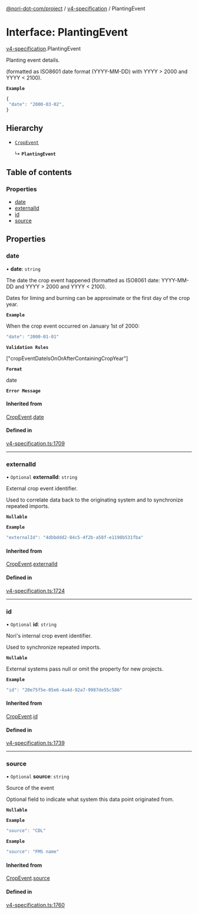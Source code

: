 [@nori-dot-com/project](../README.md) / [v4-specification](../modules/v4_specification.md) / PlantingEvent

# Interface: PlantingEvent

[v4-specification](../modules/v4_specification.md).PlantingEvent

Planting event details.

(formatted as ISO8601 date format (YYYY-MM-DD) with YYYY > 2000 and YYYY < 2100).

**`Example`**

```js
{
 "date": "2000-03-02",
}
```

## Hierarchy

- [`CropEvent`](v4_specification.CropEvent.md)

  ↳ **`PlantingEvent`**

## Table of contents

### Properties

- [date](v4_specification.PlantingEvent.md#date)
- [externalId](v4_specification.PlantingEvent.md#externalid)
- [id](v4_specification.PlantingEvent.md#id)
- [source](v4_specification.PlantingEvent.md#source)

## Properties

### date

• **date**: `string`

The date the crop event happened (formatted as ISO8061 date: YYYY-MM-DD and YYYY > 2000 and YYYY < 2100).

Dates for liming and burning can be approximate or the first day of the crop year.

**`Example`**

<caption>When the crop event occurred on January 1st of 2000:</caption>

```js
"date": "2000-01-01"
```

**`Validation Rules`**

["cropEventDateIsOnOrAfterContainingCropYear"]

**`Format`**

date

**`Error Message`**

#### Inherited from

[CropEvent](v4_specification.CropEvent.md).[date](v4_specification.CropEvent.md#date)

#### Defined in

[v4-specification.ts:1709](https://github.com/nori-dot-eco/nori-dot-com/blob/475ed1b/packages/project/src/v4-specification.ts#L1709)

___

### externalId

• `Optional` **externalId**: `string`

External crop event identifier.

Used to correlate data back to the originating system and to synchronize repeated imports.

**`Nullable`**

**`Example`**

```js
"externalId": "4dbbddd2-84c5-4f2b-a58f-e1198b531fba"
```

#### Inherited from

[CropEvent](v4_specification.CropEvent.md).[externalId](v4_specification.CropEvent.md#externalid)

#### Defined in

[v4-specification.ts:1724](https://github.com/nori-dot-eco/nori-dot-com/blob/475ed1b/packages/project/src/v4-specification.ts#L1724)

___

### id

• `Optional` **id**: `string`

Nori's internal crop event identifier.

Used to synchronize repeated imports.

**`Nullable`**

External systems pass null or omit the property for new projects.

**`Example`**

```js
"id": "20e75f5e-05e6-4a4d-92a7-9987de55c586"
```

#### Inherited from

[CropEvent](v4_specification.CropEvent.md).[id](v4_specification.CropEvent.md#id)

#### Defined in

[v4-specification.ts:1739](https://github.com/nori-dot-eco/nori-dot-com/blob/475ed1b/packages/project/src/v4-specification.ts#L1739)

___

### source

• `Optional` **source**: `string`

Source of the event

Optional field to indicate what system this data point originated from.

**`Nullable`**

**`Example`**

```js
"source": "CDL"
```

**`Example`**

```js
"source": "FMS name"
```

#### Inherited from

[CropEvent](v4_specification.CropEvent.md).[source](v4_specification.CropEvent.md#source)

#### Defined in

[v4-specification.ts:1760](https://github.com/nori-dot-eco/nori-dot-com/blob/475ed1b/packages/project/src/v4-specification.ts#L1760)
